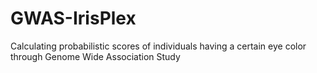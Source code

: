 # GWAS-IrisPlex
Calculating probabilistic scores of individuals having a certain eye color through Genome Wide Association Study
